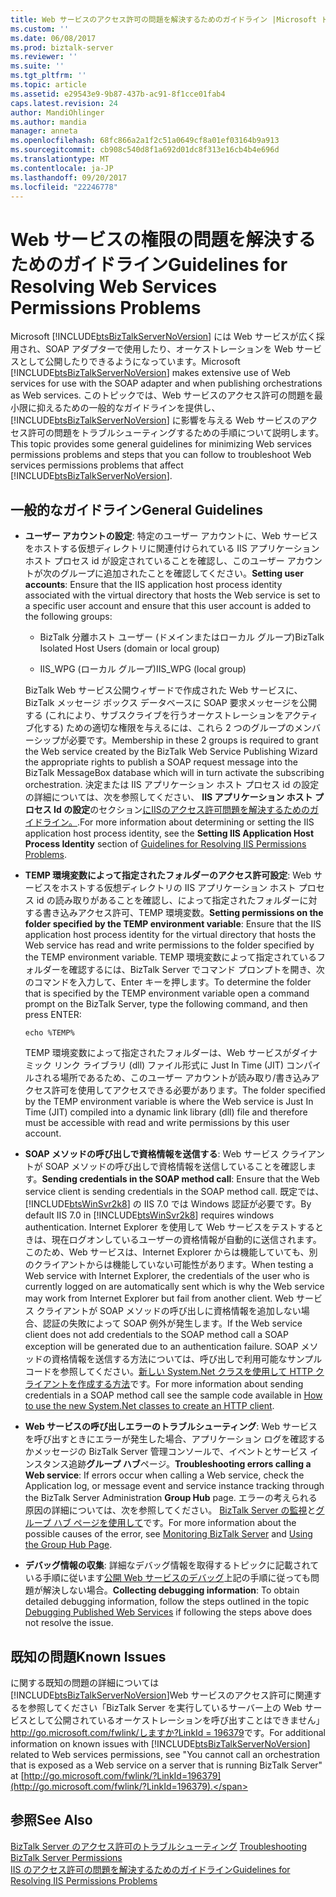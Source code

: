 ```yaml
---
title: Web サービスのアクセス許可の問題を解決するためのガイドライン |Microsoft ドキュメント
ms.custom: ''
ms.date: 06/08/2017
ms.prod: biztalk-server
ms.reviewer: ''
ms.suite: ''
ms.tgt_pltfrm: ''
ms.topic: article
ms.assetid: e29543e9-9b87-437b-ac91-8f1cce01fab4
caps.latest.revision: 24
author: MandiOhlinger
ms.author: mandia
manager: anneta
ms.openlocfilehash: 68fc866a2a1f2c51a0649cf8a01ef03164b9a913
ms.sourcegitcommit: cb908c540d8f1a692d01dc8f313e16cb4b4e696d
ms.translationtype: MT
ms.contentlocale: ja-JP
ms.lasthandoff: 09/20/2017
ms.locfileid: "22246778"
---
```

# <a name="guidelines-for-resolving-web-services-permissions-problems"></a><span data-ttu-id="794ef-102">Web サービスの権限の問題を解決するためのガイドライン</span><span class="sxs-lookup"><span data-stu-id="794ef-102">Guidelines for Resolving Web Services Permissions Problems</span></span>
<span data-ttu-id="794ef-103">Microsoft [!INCLUDE[btsBizTalkServerNoVersion](../includes/btsbiztalkservernoversion-md.md)] には Web サービスが広く採用され、SOAP アダプターで使用したり、オーケストレーションを Web サービスとして公開したりできるようになっています。</span><span class="sxs-lookup"><span data-stu-id="794ef-103">Microsoft [!INCLUDE[btsBizTalkServerNoVersion](../includes/btsbiztalkservernoversion-md.md)] makes extensive use of Web services for use with the SOAP adapter and when publishing orchestrations as Web services.</span></span> <span data-ttu-id="794ef-104">このトピックでは、Web サービスのアクセス許可の問題を最小限に抑えるための一般的なガイドラインを提供し、[!INCLUDE[btsBizTalkServerNoVersion](../includes/btsbiztalkservernoversion-md.md)] に影響を与える Web サービスのアクセス許可の問題をトラブルシューティングするための手順について説明します。</span><span class="sxs-lookup"><span data-stu-id="794ef-104">This topic provides some general guidelines for minimizing Web services permissions problems and steps that you can follow to troubleshoot Web services permissions problems that affect [!INCLUDE[btsBizTalkServerNoVersion](../includes/btsbiztalkservernoversion-md.md)].</span></span>  
  
## <a name="general-guidelines"></a><span data-ttu-id="794ef-105">一般的なガイドライン</span><span class="sxs-lookup"><span data-stu-id="794ef-105">General Guidelines</span></span>  
  
-   <span data-ttu-id="794ef-106">**ユーザー アカウントの設定**: 特定のユーザー アカウントに、Web サービスをホストする仮想ディレクトリに関連付けられている IIS アプリケーション ホスト プロセス id が設定されていることを確認し、このユーザー アカウントが次のグループに追加されたことを確認してください。</span><span class="sxs-lookup"><span data-stu-id="794ef-106">**Setting user accounts**: Ensure that the IIS application host process identity associated with the virtual directory that hosts the Web service is set to a specific user account and ensure that this user account is added to the following groups:</span></span>  
  
    -   <span data-ttu-id="794ef-107">BizTalk 分離ホスト ユーザー (ドメインまたはローカル グループ)</span><span class="sxs-lookup"><span data-stu-id="794ef-107">BizTalk Isolated Host Users (domain or local group)</span></span>  
  
    -   <span data-ttu-id="794ef-108">IIS_WPG (ローカル グループ)</span><span class="sxs-lookup"><span data-stu-id="794ef-108">IIS_WPG (local group)</span></span>  
  
     <span data-ttu-id="794ef-109">BizTalk Web サービス公開ウィザードで作成された Web サービスに、BizTalk メッセージ ボックス データベースに SOAP 要求メッセージを公開する (これにより、サブスクライブを行うオーケストレーションをアクティブ化する) ための適切な権限を与えるには、これら 2 つのグループのメンバーシップが必要です。</span><span class="sxs-lookup"><span data-stu-id="794ef-109">Membership in these 2 groups is required to grant the Web service created by the BizTalk Web Service Publishing Wizard the appropriate rights to publish a SOAP request message into the BizTalk MessageBox database which will in turn activate the subscribing orchestration.</span></span> <span data-ttu-id="794ef-110">決定または IIS アプリケーション ホスト プロセス id の設定の詳細については、次を参照してください、 **IIS アプリケーション ホスト プロセス Id の設定**のセクション[にIISのアクセス許可問題を解決するためのガイドライン。](../core/guidelines-for-resolving-iis-permissions-problems.md).</span><span class="sxs-lookup"><span data-stu-id="794ef-110">For more information about determining or setting the IIS application host process identity, see the **Setting IIS Application Host Process Identity** section of [Guidelines for Resolving IIS Permissions Problems](../core/guidelines-for-resolving-iis-permissions-problems.md).</span></span>  
  
-   <span data-ttu-id="794ef-111">**TEMP 環境変数によって指定されたフォルダーのアクセス許可設定**: Web サービスをホストする仮想ディレクトリの IIS アプリケーション ホスト プロセス id の読み取りがあることを確認し、によって指定されたフォルダーに対する書き込みアクセス許可、TEMP 環境変数。</span><span class="sxs-lookup"><span data-stu-id="794ef-111">**Setting permissions on the folder specified by the TEMP environment variable**: Ensure that the IIS application host process identity for the virtual directory that hosts the Web service has read and write permissions to the folder specified by the TEMP environment variable.</span></span> <span data-ttu-id="794ef-112">TEMP 環境変数によって指定されているフォルダーを確認するには、BizTalk Server でコマンド プロンプトを開き、次のコマンドを入力して、Enter キーを押します。</span><span class="sxs-lookup"><span data-stu-id="794ef-112">To determine the folder that is specified by the TEMP environment variable open a command prompt on the BizTalk Server, type the following command, and then press ENTER:</span></span>  
  
    ```  
    echo %TEMP%  
    ```  
  
     <span data-ttu-id="794ef-113">TEMP 環境変数によって指定されたフォルダーは、Web サービスがダイナミック リンク ライブラリ (dll) ファイル形式に Just In Time (JIT) コンパイルされる場所であるため、このユーザー アカウントが読み取り/書き込みアクセス許可を使用してアクセスできる必要があります。</span><span class="sxs-lookup"><span data-stu-id="794ef-113">The folder specified by the TEMP environment variable is where the Web service is Just In Time (JIT) compiled into a dynamic link library (dll) file and therefore must be accessible with read and write permissions by this user account.</span></span>  
  
-   <span data-ttu-id="794ef-114">**SOAP メソッドの呼び出しで資格情報を送信する**: Web サービス クライアントが SOAP メソッドの呼び出しで資格情報を送信していることを確認します。</span><span class="sxs-lookup"><span data-stu-id="794ef-114">**Sending credentials in the SOAP method call**: Ensure that the Web service client is sending credentials in the SOAP method call.</span></span> <span data-ttu-id="794ef-115">既定では、[!INCLUDE[btsWinSvr2k8](../includes/btswinsvr2k8-md.md)] の IIS 7.0 では Windows 認証が必要です。</span><span class="sxs-lookup"><span data-stu-id="794ef-115">By default IIS 7.0 in [!INCLUDE[btsWinSvr2k8](../includes/btswinsvr2k8-md.md)] requires windows authentication.</span></span> <span data-ttu-id="794ef-116">Internet Explorer を使用して Web サービスをテストするときは、現在ログオンしているユーザーの資格情報が自動的に送信されます。このため、Web サービスは、Internet Explorer からは機能していても、別のクライアントからは機能していない可能性があります。</span><span class="sxs-lookup"><span data-stu-id="794ef-116">When testing a Web service with Internet Explorer, the credentials of the user who is currently logged on are automatically sent which is why the Web service may work from Internet Explorer but fail from another client.</span></span> <span data-ttu-id="794ef-117">Web サービス クライアントが SOAP メソッドの呼び出しに資格情報を追加しない場合、認証の失敗によって SOAP 例外が発生します。</span><span class="sxs-lookup"><span data-stu-id="794ef-117">If the Web service client does not add credentials to the SOAP method call a SOAP exception will be generated due to an authentication failure.</span></span> <span data-ttu-id="794ef-118">SOAP メソッドの資格情報を送信する方法については、呼び出しで利用可能なサンプル コードを参照してください。[新しい System.Net クラスを使用して HTTP クライアントを作成する方法](http://support.microsoft.com/kb/303436)です。</span><span class="sxs-lookup"><span data-stu-id="794ef-118">For more information about sending credentials in a SOAP method call see the sample code available in [How to use the new System.Net classes to create an HTTP client](http://support.microsoft.com/kb/303436).</span></span>  
  
-   <span data-ttu-id="794ef-119">**Web サービスの呼び出しエラーのトラブルシューティング**: Web サービスを呼び出すときにエラーが発生した場合、アプリケーション ログを確認するかメッセージの BizTalk Server 管理コンソールで、イベントとサービス インスタンス追跡**グループ ハブ**ページ。</span><span class="sxs-lookup"><span data-stu-id="794ef-119">**Troubleshooting errors calling a Web service**: If errors occur when calling a Web service, check the Application log, or message event and service instance tracking through the BizTalk Server Administration **Group Hub** page.</span></span> <span data-ttu-id="794ef-120">エラーの考えられる原因の詳細については、次を参照してください。 [BizTalk Server の監視](../core/monitoring-biztalk-server.md)と[グループ ハブ ページを使用して](../core/using-the-group-hub-page.md)です。</span><span class="sxs-lookup"><span data-stu-id="794ef-120">For more information about the possible causes of the error, see [Monitoring BizTalk Server](../core/monitoring-biztalk-server.md) and [Using the Group Hub Page](../core/using-the-group-hub-page.md).</span></span>  
  
-   <span data-ttu-id="794ef-121">**デバッグ情報の収集**: 詳細なデバッグ情報を取得するトピックに記載されている手順に従います[公開 Web サービスのデバッグ](../core/debugging-published-web-services.md)上記の手順に従っても問題が解決しない場合。</span><span class="sxs-lookup"><span data-stu-id="794ef-121">**Collecting debugging information**: To obtain detailed debugging information, follow the steps outlined in the topic [Debugging Published Web Services](../core/debugging-published-web-services.md) if following the steps above does not resolve the issue.</span></span>  
  
## <a name="known-issues"></a><span data-ttu-id="794ef-122">既知の問題</span><span class="sxs-lookup"><span data-stu-id="794ef-122">Known Issues</span></span>  
 <span data-ttu-id="794ef-123">に関する既知の問題の詳細については[!INCLUDE[btsBizTalkServerNoVersion](../includes/btsbiztalkservernoversion-md.md)]Web サービスのアクセス許可に関連するを参照してください「BizTalk Server を実行しているサーバー上の Web サービスとして公開されているオーケストレーションを呼び出すことはできません」 [http://go.microsoft.com/fwlink/しますか?LinkId = 196379](http://go.microsoft.com/fwlink/?LinkId=196379)です。</span><span class="sxs-lookup"><span data-stu-id="794ef-123">For additional information on known issues with [!INCLUDE[btsBizTalkServerNoVersion](../includes/btsbiztalkservernoversion-md.md)] related to Web services permissions, see "You cannot call an orchestration that is exposed as a Web service on a server that is running BizTalk Server" at [http://go.microsoft.com/fwlink/?LinkId=196379](http://go.microsoft.com/fwlink/?LinkId=196379).</span></span>  
  
## <a name="see-also"></a><span data-ttu-id="794ef-124">参照</span><span class="sxs-lookup"><span data-stu-id="794ef-124">See Also</span></span>  
 <span data-ttu-id="794ef-125">[BizTalk Server のアクセス許可のトラブルシューティング](../core/troubleshooting-biztalk-server-permissions.md) </span><span class="sxs-lookup"><span data-stu-id="794ef-125">[Troubleshooting BizTalk Server Permissions](../core/troubleshooting-biztalk-server-permissions.md) </span></span>  
 [<span data-ttu-id="794ef-126">IIS のアクセス許可の問題を解決するためのガイドライン</span><span class="sxs-lookup"><span data-stu-id="794ef-126">Guidelines for Resolving IIS Permissions Problems</span></span>](../core/guidelines-for-resolving-iis-permissions-problems.md)
